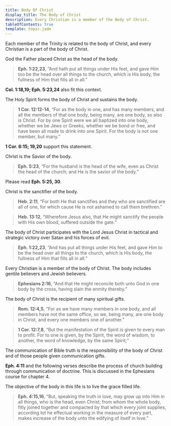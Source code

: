 ```yaml
---
title: Body Of Christ
display_title: The Body of Christ
description: Every Christian is a member of the Body of Christ.
tableOfContents: true
template: topic.jade
---
```


Each member of the Trinity is related to the body of Christ, and every
Christian is a part of the body of Christ.

God the Father placed Christ as the head of the body.

> **Eph. 1:22,23**, “And hath put all things under His feet, and gave
> Him too be the head over all things to the church, which is His body,
> the fullness of Him that fills all in all.”

**Col. 1:18,19; Eph. 5:23,24** also fit this context.

The Holy Spirit forms the body of Christ and sustains the body.

> **1 Cor. 12:12-14**, “For as the body in one, and has many members,
> and all the members of that one body, being many, are one body, so
> also is Christ. For by one Spirit were we all baptized into one body,
> whether we be Jews or Greeks, whether we be bond or free, and have
> been all made to drink into one Spirit. For the body is not one
> member, but many.”

**1 Cor. 6:15; 19,20** support this statement.

Christ is the Savior of the body.

> **Eph. 5:23**, “For the husband is the head of the wife, even as
> Christ  the head of the church; and He is the savior of the body.”

Please read **Eph. 5:25, 30**.

Christ is the sanctifier of the body.

> **Heb. 2:11**, “For both He that sanctifies and they who are
> sanctified are all of one, for which cause He is not ashamed to call
> them brethren.”

> **Heb. 13:12**, “Wherefore Jesus also, that He might sanctify the
> people with His own blood, suffered outside the gate.”

The body of Christ participates with the Lord Jesus Christ in tactical
and strategic victory over Satan and his forces of evil.

> **Eph. 1:22,23**, “And has put all things under His feet, and gave Him
> to be the head over all things to the church, which is His body, the
> fullness of Him that fills all in all.”

Every Christian is a member of the body of Christ. The body includes
gentile believers and Jewish believers.

> **Ephesians 2:16**, “And that He might reconcile both unto God in one
> body by the cross, having slain the enmity thereby.”

The body of Christ is the recipient of many spiritual gifts.

> **Rom. 12:4,5**, “For as we have many members in one body, and all
> members have not the same office, so we, being many, are one body in
> Christ, and every one members one of another.”

> **1 Cor. 12:7,8**, “But the manifestation of the Spirit is given to
> every man to profit. For to one is given, by the Spirit, the word of
> wisdom, to another, the word of knowledge, by the same Spirit;”

The communication of Bible truth is the responsibility of the body of
Christ and of those people given communication gifts.

**Eph. 4:11** and the following verses describe the process of church
building through communication of doctrine. This is discussed in the
Ephesians course for chapter 4.

The objective of the body in this life is to live the grace filled life.

> **Eph. 4:15,16**, “But, speaking the truth in love, may grow up into
> Him in all things, who is the head, even Christ; from whom the whole
> body, fitly joined together and compacted by that which every joint
> supplies, according tot he effectual working in the measure of every
> part, makes increase of the body unto the edifying of itself in love.”

